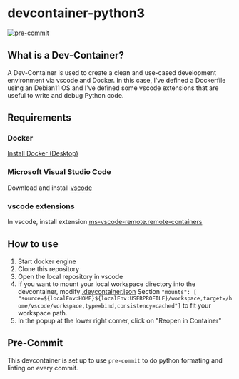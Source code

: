 # devcontainer-python3

[![pre-commit](https://img.shields.io/badge/pre--commit-enabled-brightgreen?logo=pre-commit)](https://github.com/pre-commit/pre-commit)

## What is a Dev-Container?

A Dev-Container is used to create a clean and use-cased development environment via vscode and Docker.
In this case, I've defined a Dockerfile using an Debian11 OS and I've defined some vscode extensions that are useful to write and debug Python code.

## Requirements

### Docker

[Install Docker (Desktop)](https://docs.docker.com/get-docker/)

### Microsoft Visual Studio Code

Download and install [vscode](https://code.visualstudio.com/)

### vscode extensions

In vscode, install extension [ms-vscode-remote.remote-containers](https://marketplace.visualstudio.com/items?itemName=ms-vscode-remote.remote-containers)

## How to use

1. Start docker engine
1. Clone this repository
1. Open the local repository in vscode
1. If you want to mount your local workspace directory into the devcontainer, modify [.devcontainer.json](./.devcontainer/devcontainer.json) Section `"mounts": [ "source=${localEnv:HOME}${localEnv:USERPROFILE}/workspace,target=/home/vscode/workspace,type=bind,consistency=cached"]` to fit your workspace path.
1. In the popup at the lower right corner, click on "Reopen in Container"

## Pre-Commit

This devcontainer is set up to use `pre-commit` to do python formating and linting on every commit.

